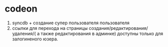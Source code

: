 # codeon

1)  syncdb + создание супер пользователя пользователя
2) ссылки для перехода на страницы создания/редактирования/удаления/( а также редактирования в админке) 
доступны только для залогиненого юзера.
